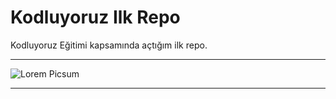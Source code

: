 # Kodluyoruz Ilk Repo
Kodluyoruz Eğitimi kapsamında açtığım ilk repo.
***
![Lorem Picsum](https://picsum.photos/1920/1080)
***
